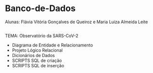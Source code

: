 # Banco-de-Dados

Alunas: Flávia Vitória Gonçalves de Queiroz e Maria Luiza Almeida Leite
##
TEMA: Observatório da SARS-CoV-2

- Diagrama de Entidade e Relacionamento
- Projeto Lógico Relacional
- Dicionários de Dados
- SCRIPTS SQL de criação
- SCRIPTS SQL de inserção
